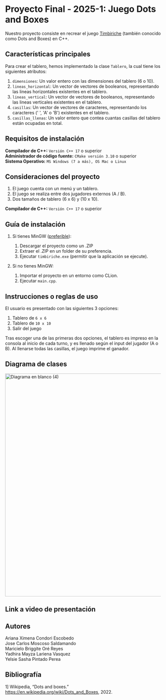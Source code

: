 # Proyecto Final - 2025-1: Juego Dots and Boxes

Nuestro proyecto consiste en recrear el juego [Timbiriche](https://es.wikipedia.org/wiki/Timbiriche_(juego)) (también conocido como Dots and Boxes) en C++.

## Características principales

Para crear el tablero, hemos implementado la clase `Tablero`, la cual tiene los siguientes atributos:  
1. `dimensiones`: Un valor entero con las dimensiones del tablero (6 o 10).  
2. `lineas_horizontal`: Un vector de vectores de booleanos, representando las lineas horizontales existentes en el tablero.  
3. `lineas_vertical`: Un vector de vectores de booleanos, representando las lineas verticales existentes en el tablero.
4. `casillas`: Un vector de vectores de caracteres, representando los caracteres (' ', 'A' o 'B') existentes en el tablero.
5. `casillas_llenas`: Un valor entero que contea cuantas casillas del tablero están ocupadas en total.  

## Requisitos de instalación

**Compilador de C++:** `Versión C++ 17` o superior  
**Administrador de código fuente:** `CMake versión 3.10` o superior  
**Sistema Operativo:** `MS Windows (7 a más), OS Mac o Linux`

## Consideraciones del proyecto
1. El juego cuenta con un menú y un tablero.
2. El juego se realiza entre dos jugadores externos (A / B).
3. Dos tamaños de tablero (6 x 6) y (10 x 10).

**Compilador de C++:** `Versión C++ 17` o superior  

## Guía de instalación
1. Si tienes MinGW ([preferible](https://www.youtube.com/watch?v=GxFiUEO_3zM)):
    1. Descargar el proyecto como un .ZIP
    2. Extraer el .ZIP en un folder de su preferencia.
    3. Ejecutar `timbiriche.exe` (permitir que la aplicación se ejecute).  
       
2. Si no tienes MinGW:
    1. Importar el proyecto en un entorno como CLion.
    2. Ejecutar `main.cpp`.

## Instrucciones o reglas de uso

El usuario es presentado con las siguientes 3 opciones:
1. Tablero de `6 x 6`
2. Tablero de `10 x 10`
3. Salir del juego

Tras escoger una de las primeras dos opciones, el tablero es impreso en la consola al inicio de cada turno, y es llenado según el input del jugador (A o B).
Al llenarse todas las casillas, el juego imprime el ganador.

## Diagrama de clases
<img width="640" height="720" alt="Diagrama en blanco (4)" src="https://github.com/user-attachments/assets/0f642652-4b6a-4f3e-9e46-77228e57b7d1" />

## Link a video de presentación


## Autores

Ariana Ximena Condori Escobedo  
Jose Carlos Moscoso Saldamando  
Maricielo Briggite Oré Reyes  
Yadhira Mayza Lariena Vasquez  
Yelsie Sasha Pintado Perea

## Bibliografía
1] Wikipedia, “Dots and boxes.” https://en.wikipedia.org/wiki/Dots_and_Boxes, 2022.
